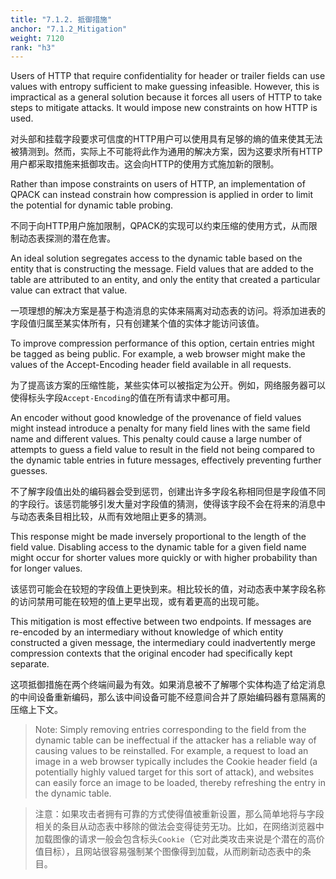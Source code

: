 ```yaml
---
title: "7.1.2. 抵御措施"
anchor: "7.1.2_Mitigation"
weight: 7120
rank: "h3"
---
```


Users of HTTP that require confidentiality for header or trailer fields can use values with entropy sufficient to make guessing infeasible. However, this is impractical as a general solution because it forces all users of HTTP to take steps to mitigate attacks. It would impose new constraints on how HTTP is used.

对头部和挂载字段要求可信度的HTTP用户可以使用具有足够的熵的值来使其无法被猜测到。然而，实际上不可能将此作为通用的解决方案，因为这要求所有HTTP用户都采取措施来抵御攻击。这会向HTTP的使用方式施加新的限制。

Rather than impose constraints on users of HTTP, an implementation of QPACK can instead constrain how compression is applied in order to limit the potential for dynamic table probing.

不同于向HTTP用户施加限制，QPACK的实现可以约束压缩的使用方式，从而限制动态表探测的潜在危害。

An ideal solution segregates access to the dynamic table based on the entity that is constructing the message. Field values that are added to the table are attributed to an entity, and only the entity that created a particular value can extract that value.

一项理想的解决方案是基于构造消息的实体来隔离对动态表的访问。将添加进表的字段值归属至某实体所有，只有创建某个值的实体才能访问该值。

To improve compression performance of this option, certain entries might be tagged as being public. For example, a web browser might make the values of the Accept-Encoding header field available in all requests.

为了提高该方案的压缩性能，某些实体可以被指定为公开。例如，网络服务器可以使得标头字段`Accept-Encoding`的值在所有请求中都可用。

An encoder without good knowledge of the provenance of field values might instead introduce a penalty for many field lines with the same field name and different values. This penalty could cause a large number of attempts to guess a field value to result in the field not being compared to the dynamic table entries in future messages, effectively preventing further guesses.

不了解字段值出处的编码器会受到惩罚，创建出许多字段名称相同但是字段值不同的字段行。该惩罚能够引发大量对字段值的猜测，使得该字段不会在将来的消息中与动态表条目相比较，从而有效地阻止更多的猜测。

This response might be made inversely proportional to the length of the field value. Disabling access to the dynamic table for a given field name might occur for shorter values more quickly or with higher probability than for longer values.

该惩罚可能会在较短的字段值上更快到来。相比较长的值，对动态表中某字段名称的访问禁用可能在较短的值上更早出现，或有着更高的出现可能。

This mitigation is most effective between two endpoints. If messages are re-encoded by an intermediary without knowledge of which entity constructed a given message, the intermediary could inadvertently merge compression contexts that the original encoder had specifically kept separate.

这项抵御措施在两个终端间最为有效。如果消息被不了解哪个实体构造了给定消息的中间设备重新编码，那么该中间设备可能不经意间合并了原始编码器有意隔离的压缩上下文。

> Note: Simply removing entries corresponding to the field from the dynamic table can be ineffectual if the attacker has a reliable way of causing values to be reinstalled. For example, a request to load an image in a web browser typically includes the Cookie header field (a potentially highly valued target for this sort of attack), and websites can easily force an image to be loaded, thereby refreshing the entry in the dynamic table.

> 注意：如果攻击者拥有可靠的方式使得值被重新设置，那么简单地将与字段相关的条目从动态表中移除的做法会变得徒劳无功。比如，在网络浏览器中加载图像的请求一般会包含标头`Cookie`（它对此类攻击来说是个潜在的高价值目标），且网站很容易强制某个图像得到加载，从而刷新动态表中的条目。
